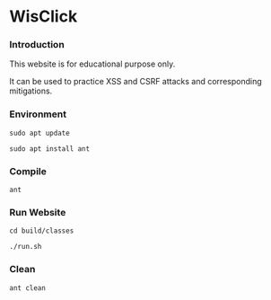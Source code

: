 # WisClick

<h3>Introduction</h3>
<p>This website is for educational purpose only. </p><p>
It can be used to practice XSS and CSRF attacks and corresponding mitigations. 
</p>

<h3>Environment</h3>

<pre><code>sudo apt update</code></pre>
<pre><code>sudo apt install ant</code></pre>

<h3>Compile</h3>

<code>ant</code>

<h3>Run Website</h3>

<pre><code>cd build/classes</code></pre>
<pre><code>./run.sh</code></pre>

<h3>Clean</h3>

<code>ant clean</code>
